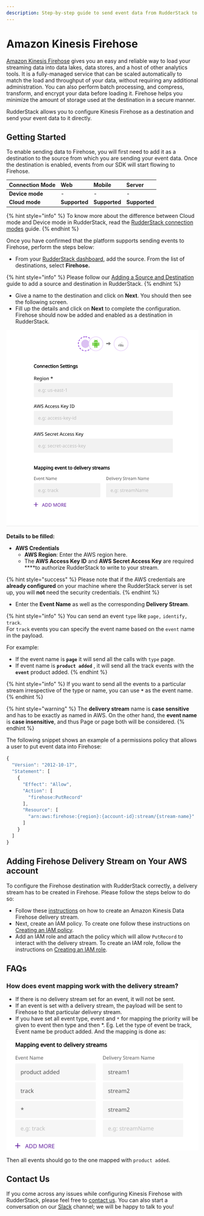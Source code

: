 ```yaml
---
description: Step-by-step guide to send event data from RudderStack to Kinesis Firehose.
---
```


# Amazon Kinesis Firehose

[Amazon Kinesis Firehose](https://aws.amazon.com/kinesis/data-firehose/) gives you an easy and reliable way to load your streaming data into data lakes, data stores, and a host of other analytics tools. It is a fully-managed service that can be scaled automatically to match the load and throughput of your data, without requiring any additional administration. You can also perform batch processing, and compress, transform, and encrypt your data before loading it. Firehose helps you minimize the amount of storage used at the destination in a secure manner.

RudderStack allows you to configure Kinesis Firehose as a destination and send your event data to it directly.

## Getting Started

To enable sending data to Firehose, you will first need to add it as a destination to the source from which you are sending your event data. Once the destination is enabled, events from our SDK will start flowing to Firehose.

| **Connection Mode** | **Web** | **Mobile** | **Server** |
| :--- | :--- | :--- | :--- |
| **Device mode** | - | - | - |
| **Cloud mode** | **Supported** | **Supported** | **Supported** |

{% hint style="info" %}
 To know more about the difference between Cloud mode and Device mode in RudderStack, read the [RudderStack connection modes](https://docs.rudderstack.com/get-started/rudderstack-connection-modes) guide.
{% endhint %}

Once you have confirmed that the platform supports sending events to Firehose, perform the steps below:

* From your [RudderStack dashboard](https://app.rudderlabs.com/), add the source. From the list of destinations, select **Firehose.**

{% hint style="info" %}
Please follow our [Adding a Source and Destination](https://docs.rudderstack.com/getting-started/adding-source-and-destination-rudderstack) guide to add a source and destination in RudderStack.
{% endhint %}

* Give a name to the destination and click on **Next**. You should then see the following screen.
* Fill up the details and click on **Next** to complete the configuration. Firehose should now be added and enabled as a destination in RudderStack.

![Add Firehose as destination](../.gitbook/assets/image%20%2888%29.png)

**Details to be filled:**

* **AWS Credentials**
  * **AWS Region**: Enter the AWS region here.
  * The **AWS Access Key ID** and **AWS Secret Access Key** are required ****to authorize RudderStack to write to your stream.

{% hint style="success" %}
Please note that if the AWS credentials are **already configured** on your machine where the RudderStack server is set up, you will **not** need the security credentials.
{% endhint %}

* Enter the **Event Name** as well as the corresponding **Delivery Stream**.

{% hint style="info" %}
You can send an event `type` like `page,` `identify,` `track`.   
For `track` events you can specify the event name based on the `event` name in the payload.

For example:

* If the event name is **`page`** it will send all the calls with `type` page.
* If event name is  **`product added`** , it will send all the track events with the **`event`** product added.
{% endhint %}

{% hint style="info" %}
If you want to send all the events to a particular stream irrespective of the type or name, you can use **`*`** as the event name.
{% endhint %}

{% hint style="warning" %}
The **delivery stream** name is **case sensitive** and has to be exactly as named in AWS. On the other hand, the **event name** is **case insensitive**, and thus Page or page both will be considered.
{% endhint %}



The following snippet shows an example of a permissions policy that allows a user to put event data into Firehose:

```javascript
{
  "Version": "2012-10-17",
  "Statement": [
    {
      "Effect": "Allow",
      "Action": [
        "firehose:PutRecord"
      ],
      "Resource": [
        "arn:aws:firehose:{region}:{account-id}:stream/{stream-name}"
      ]
    }
  ]
}
```

## Adding Firehose Delivery Stream on Your AWS account

To configure the Firehose destination with RudderStack correctly, a delivery stream has to be created in Firehose. Please follow the steps below to do so:

* Follow these [instructions](http://docs.aws.amazon.com/firehose/latest/dev/basic-create.html) on how to create an Amazon Kinesis Data Firehose delivery stream.
* Next, create an IAM policy. To create one follow these instructions on [Creating an IAM policy](http://docs.aws.amazon.com/IAM/latest/UserGuide/access_policies_create.html).
* Add an IAM role and attach the policy which will allow `PutRecord` to interact with the delivery stream. To create an IAM role, follow the instructions on [Creating an IAM role](http://docs.aws.amazon.com/IAM/latest/UserGuide/id_roles_create_for-user.html#roles-creatingrole-user-console).

## FAQs

### How does event mapping work with the delivery stream?

* If there is no delivery stream set for an event, it will not be sent.
* If an event is set with a delivery stream, the payload will be sent to Firehose to that particular delivery stream.
* If you have set all event type, event and `*` for mapping the priority will be given to event  then type and then \*. Eg. Let the type of event be track, Event name be product added. And the mapping is done as:  

![](../.gitbook/assets/screenshot-2020-07-14-at-10.37.02-pm.png)

Then all events should go to the one mapped with `product added`.

##  Contact Us

If you come across any issues while configuring Kinesis Firehose with RudderStack, please feel free to [contact us](mailto:%20docs@rudderstack.com). You can also start a conversation on our [Slack](https://resources.rudderstack.com/join-rudderstack-slack) channel; we will be happy to talk to you!

